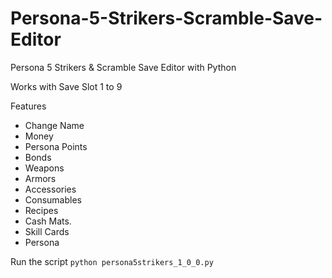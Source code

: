 # Persona-5-Strikers-Scramble-Save-Editor
Persona 5 Strikers &amp; Scramble Save Editor with Python

Works with Save Slot 1 to 9

Features
* Change Name
* Money
* Persona Points
* Bonds
* Weapons
* Armors
* Accessories
* Consumables
* Recipes
* Cash Mats.
* Skill Cards
* Persona

Run the script
```python persona5strikers_1_0_0.py```
